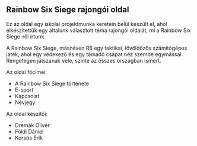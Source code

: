 ## Rainbow Six Siege rajongói oldal

Ez az oldal egy iskolai projektmunka keretein belül készült el, ahol elkészítettük egy általunk választott téma rajongói oldalát, mi a Rainbow Six Siege-ről írtunk.

A Rainbow Six Siege, másnéven R6 egy taktikai, lövöldözős számítógépes játék, ahol egy védekező és egy támadó csapat néz szembe egymással. Rengetegen játszanak vele, szinte az összes országban ismert. 

Az oldal főcímei:
- A Rainbow Six Siege története
- E-sport
- Kapcsolat
- Névjegy

Az oldal készítői:
- Dremák Olivér
- Földi Dániel
- Korsós Erik